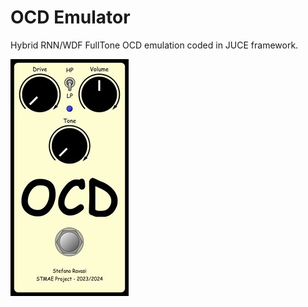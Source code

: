 # OCD Emulator

Hybrid RNN/WDF FullTone OCD emulation coded in JUCE framework.

![GUI](/Assets/Images/OCD_GUI_small.jpg)
